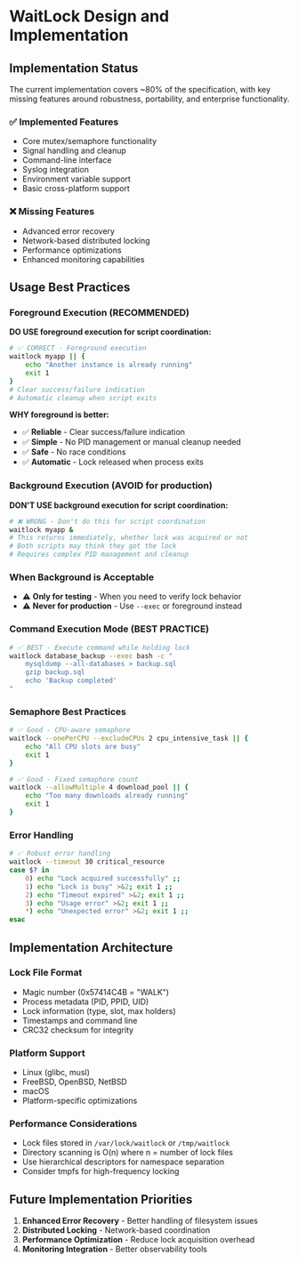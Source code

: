 # WaitLock Design and Implementation

## Implementation Status

The current implementation covers ~80% of the specification, with key missing features around robustness, portability, and enterprise functionality.

### ✅ Implemented Features
- Core mutex/semaphore functionality
- Signal handling and cleanup
- Command-line interface
- Syslog integration
- Environment variable support
- Basic cross-platform support

### ❌ Missing Features
- Advanced error recovery
- Network-based distributed locking
- Performance optimizations
- Enhanced monitoring capabilities

## Usage Best Practices

### Foreground Execution (RECOMMENDED)

**DO USE foreground execution for script coordination:**

```bash
# ✅ CORRECT - Foreground execution
waitlock myapp || {
    echo "Another instance is already running"
    exit 1
}
# Clear success/failure indication
# Automatic cleanup when script exits
```

**WHY foreground is better:**
- ✅ **Reliable** - Clear success/failure indication
- ✅ **Simple** - No PID management or manual cleanup needed
- ✅ **Safe** - No race conditions
- ✅ **Automatic** - Lock released when process exits

### Background Execution (AVOID for production)

**DON'T USE background execution for script coordination:**

```bash
# ❌ WRONG - Don't do this for script coordination
waitlock myapp &
# This returns immediately, whether lock was acquired or not
# Both scripts may think they got the lock
# Requires complex PID management and cleanup
```

### When Background is Acceptable

- ⚠️ **Only for testing** - When you need to verify lock behavior
- ⚠️ **Never for production** - Use `--exec` or foreground instead

### Command Execution Mode (BEST PRACTICE)

```bash
# ✅ BEST - Execute command while holding lock
waitlock database_backup --exec bash -c "
    mysqldump --all-databases > backup.sql
    gzip backup.sql
    echo 'Backup completed'
"
```

### Semaphore Best Practices

```bash
# ✅ Good - CPU-aware semaphore
waitlock --onePerCPU --excludeCPUs 2 cpu_intensive_task || {
    echo "All CPU slots are busy"
    exit 1
}

# ✅ Good - Fixed semaphore count
waitlock --allowMultiple 4 download_pool || {
    echo "Too many downloads already running"
    exit 1
}
```

### Error Handling

```bash
# ✅ Robust error handling
waitlock --timeout 30 critical_resource
case $? in
    0) echo "Lock acquired successfully" ;;
    1) echo "Lock is busy" >&2; exit 1 ;;
    2) echo "Timeout expired" >&2; exit 1 ;;
    3) echo "Usage error" >&2; exit 1 ;;
    *) echo "Unexpected error" >&2; exit 1 ;;
esac
```

## Implementation Architecture

### Lock File Format
- Magic number (0x57414C4B = "WALK")
- Process metadata (PID, PPID, UID)
- Lock information (type, slot, max holders)
- Timestamps and command line
- CRC32 checksum for integrity

### Platform Support
- Linux (glibc, musl)
- FreeBSD, OpenBSD, NetBSD
- macOS
- Platform-specific optimizations

### Performance Considerations
- Lock files stored in `/var/lock/waitlock` or `/tmp/waitlock`
- Directory scanning is O(n) where n = number of lock files
- Use hierarchical descriptors for namespace separation
- Consider tmpfs for high-frequency locking

## Future Implementation Priorities

1. **Enhanced Error Recovery** - Better handling of filesystem issues
2. **Distributed Locking** - Network-based coordination
3. **Performance Optimization** - Reduce lock acquisition overhead
4. **Monitoring Integration** - Better observability tools
